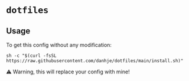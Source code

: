 # `dotfiles`

## Usage

To get this config without any modification:

```shell
sh -c "$(curl -fsSL https://raw.githubusercontent.com/danhje/dotfiles/main/install.sh)"
```

⚠️ Warning, this will replace your config with mine!